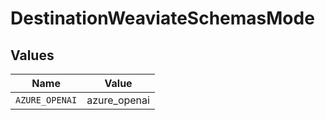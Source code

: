 # DestinationWeaviateSchemasMode


## Values

| Name           | Value          |
| -------------- | -------------- |
| `AZURE_OPENAI` | azure_openai   |